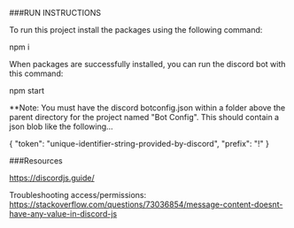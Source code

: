 ###RUN INSTRUCTIONS

To run this project install the packages using the following command:

npm i

When packages are successfully installed, you can run the discord bot with this command:

npm start

**Note: You must have the discord botconfig.json within a folder above the parent directory for the project named "Bot Config". This should contain a json blob like the following...

{
	"token": "unique-identifier-string-provided-by-discord",
	"prefix": "!"
}

###Resources

https://discordjs.guide/

Troubleshooting access/permissions:
https://stackoverflow.com/questions/73036854/message-content-doesnt-have-any-value-in-discord-js
